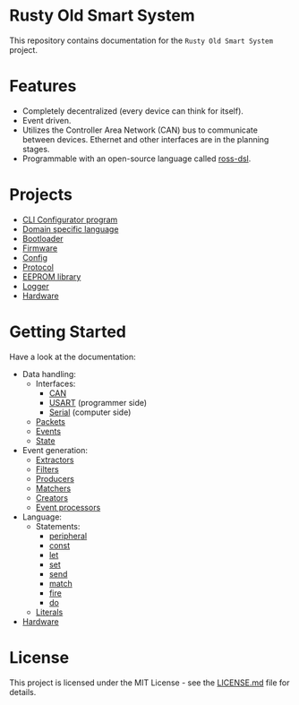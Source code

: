 # Rusty Old Smart System
This repository contains documentation for the `Rusty Old Smart System` project. 

# Features
- Completely decentralized (every device can think for itself).
- Event driven.
- Utilizes the Controller Area Network (CAN) bus to communicate between devices. Ethernet and other interfaces are in the planning stages.
- Programmable with an open-source language called [ross-dsl](https://github.com/linasdev/ross-dsl).

# Projects
- [CLI Configurator program](https://github.com/linasdev/ross-configurator)
- [Domain specific language](https://github.com/linasdev/ross-dsl)
- [Bootloader](https://github.com/linasdev/ross-bootloader)
- [Firmware](https://github.com/linasdev/ross-firmware)
- [Config](https://github.com/linasdev/ross-config)
- [Protocol](https://github.com/linasdev/ross-protocol)
- [EEPROM library](https://github.com/linasdev/ross-eeprom)
- [Logger](https://github.com/linasdev/ross-logger)
- [Hardware](https://github.com/linasdev/ross-hardware)

# Getting Started
Have a look at the documentation:
- Data handling:
    - Interfaces:
        - [CAN](data_handling/interfaces/CAN.md)
        - [USART](data_handling/interfaces/USART.md) (programmer side)
        - [Serial](data_handling/interfaces/SERIAL.md) (computer side)
    - [Packets](data_handling/PACKETS.md)
    - [Events](data_handling/EVENTS.md)
    - [State](data_handling/STATE.md)
- Event generation:
    - [Extractors](event_generation/EXTRACTORS.md)
    - [Filters](event_generation/FILTERS.md)
    - [Producers](event_generation/PRODUCERS.md)
    - [Matchers](event_generation/MATCHERS.md)
    - [Creators](event_generation/CREATORS.md)
    - [Event processors](event_generation/EVENT_PROCESSORS.md)
- Language:
    - Statements:
        - [peripheral](language/statements/PERIPHERAL.md)
        - [const](language/statements/CONST.md)
        - [let](language/statements/LET.md)
        - [set](language/statements/SET.md)
        - [send](language/statements/SEND.md)
        - [match](language/statements/MATCH.md)
        - [fire](language/statements/FIRE.md)
        - [do](language/statements/DO.md)
    - [Literals](language/LITERALS.md)
- [Hardware](HARDWARE.md)

# License
This project is licensed under the MIT License - see the [LICENSE.md](LICENSE.md) file for details.

